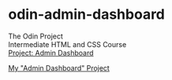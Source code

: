 # odin-admin-dashboard

The Odin Project <br />
Intermediate HTML and CSS Course <br />
<a href="https://www.theodinproject.com/lessons/node-path-intermediate-html-and-css-admin-dashboard">Project: Admin Dashboard</a><br />

<a href="https://grffno.github.io/odin-admin-dashboard/">My "Admin Dashboard" Project</a>